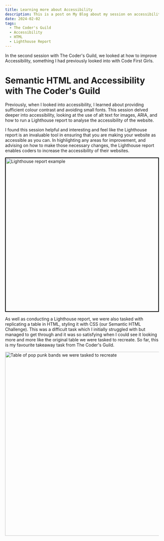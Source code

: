 ```yaml
---
title: Learning more about Accessibility
description: This is a post on My Blog about my session on accessibility with The Coder's Guild
date: 2024-02-02
tags:
  - The Coder's Guild
  - Accessibility
  - HTML
  - Lighthouse Report
---
```

In the second session with The Coder's Guild, we looked at how to improve Accessibility, something I had previously looked into with Code First Girls. 

<h1>Semantic HTML and Accessibility with The Coder's Guild</h1>

Previously, when I looked into accessibility, I learned about providing sufficient colour contrast and avoiding small fonts. This session delved deeper into accessibility, looking at the use of alt text for images, ARIA, and how to run a Lighthouse report to analyse the accessibility of the website. 

I found this session helpful and interesting and feel like the Lighthouse report is an invaluable tool in ensuring that you are making your website as accessible as you can. In highlighting any areas for improvement, and advising on how to make those necessary changes, the Lighthouse report enables coders to increase the accessibility of their websites. 

<img src="/img/Accessibility.jpg" alt="Lighthouse report example" width=500vw style="border:black; border-width:2px; border-style:solid;">


As well as conducting a Lighthouse report, we were also tasked with replicating a table in HTML, styling it with CSS (our Semantic HTML Challenge). This was a difficult task which I initially struggled with but managed to get through and it was so satisfying when I could see it looking more and more like the original table we were tasked to recreate. So far, this is my favourite takeaway task from The Coder's Guild. 

<img src="/img/challenge.jpg" alt="Table of pop punk bands we were tasked to recreate" width=600vw>
